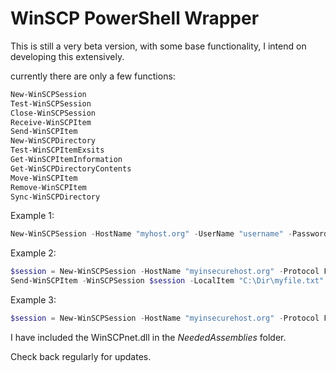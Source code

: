 # WinSCP PowerShell Wrapper

This is still a very beta version, with some base functionality, I intend on developing this extensively.  

currently there are only a few functions:
```PowerShell
New-WinSCPSession
Test-WinSCPSession
Close-WinSCPSession
Receive-WinSCPItem
Send-WinSCPItem
New-WinSCPDirectory
Test-WinSCPItemExsits
Get-WinSCPItemInformation
Get-WinSCPDirectoryContents
Move-WinSCPItem
Remove-WinSCPItem
Sync-WinSCPDirectory
```

Example 1:

```PowerShell
New-WinSCPSession -HostName "myhost.org" -UserName "username" -Password "123456789" -SshHostKeyFingerprint "ssh-rsa 1024 xx:xx:xx:xx:xx:xx:xx:xx:xx:xx:xx:xx:xx:xx:xx:xx" | Receive-WinSCPItems -RemoteItem "./MyRemoteDir/MyFile.txt" -LocalItem "C:\MyLocalDir\MyFile.txt"
```

Example 2:
```PowerShell
$session = New-WinSCPSession -HostName "myinsecurehost.org" -Protocol Ftp
Send-WinSCPItem -WinSCPSession $session -LocalItem "C:\Dir\myfile.txt" -Remote-Item "home/dir/myfile.txt"
```

Example 3:
```PowerShell
$session = New-WinSCPSession -HostName "myinsecurehost.org" -Protocol Ftp; Test-WinSCPItemExists -WinSCPSession $session -RemoteItem "home/MyDir/MyNewDir"
```

I have included the WinSCPnet.dll in the _NeededAssemblies_ folder.

Check back regularly for updates.